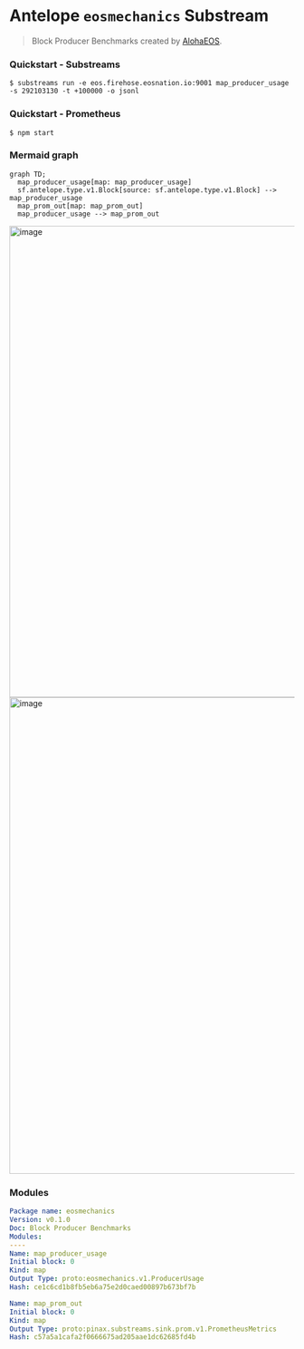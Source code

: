 # Antelope `eosmechanics` Substream

> Block Producer Benchmarks created by [AlohaEOS](https://www.alohaeos.com/tools/benchmarks).

### Quickstart - **Substreams**

```
$ substreams run -e eos.firehose.eosnation.io:9001 map_producer_usage -s 292103130 -t +100000 -o jsonl
```

### Quickstart - **Prometheus**

```
$ npm start
```

### Mermaid graph

```mermaid
graph TD;
  map_producer_usage[map: map_producer_usage]
  sf.antelope.type.v1.Block[source: sf.antelope.type.v1.Block] --> map_producer_usage
  map_prom_out[map: map_prom_out]
  map_producer_usage --> map_prom_out
```

<img width="832" alt="image" src="https://user-images.githubusercontent.com/550895/216176638-cea94a43-f95e-4eb6-ae00-527a2cb02ab7.png">

<img width="841" alt="image" src="https://user-images.githubusercontent.com/550895/216177257-6dab708d-870f-4296-9d72-456e6b2f2b77.png">

### Modules

```yaml
Package name: eosmechanics
Version: v0.1.0
Doc: Block Producer Benchmarks
Modules:
----
Name: map_producer_usage
Initial block: 0
Kind: map
Output Type: proto:eosmechanics.v1.ProducerUsage
Hash: ce1c6cd1b8fb5eb6a75e2d0caed00897b673bf7b

Name: map_prom_out
Initial block: 0
Kind: map
Output Type: proto:pinax.substreams.sink.prom.v1.PrometheusMetrics
Hash: c57a5a1cafa2f0666675ad205aae1dc62685fd4b
```